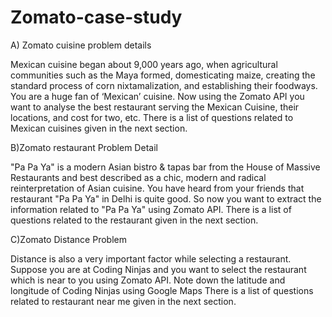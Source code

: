 # Zomato-case-study
A) Zomato cuisine problem details

Mexican cuisine began about 9,000 years ago, when agricultural communities such as the Maya formed, domesticating maize, creating the standard process of corn nixtamalization, and establishing their foodways.
You are a huge fan of ‘Mexican’ cuisine. Now using the Zomato API you want to analyse the best restaurant serving the Mexican Cuisine, their locations, and cost for two, etc.
There is a list of questions related to Mexican cuisines given in the next section.

B)Zomato restaurant Problem Detail

"Pa Pa Ya" is a modern Asian bistro & tapas bar from the House of Massive Restaurants and best described as a chic, modern and radical reinterpretation of Asian cuisine.
You have heard from your friends that restaurant "Pa Pa Ya" in Delhi is quite good. So now you want to extract the information related to "Pa Pa Ya" using Zomato API.
There is a list of questions related to the restaurant given in the next section.
 
C)Zomato Distance Problem

Distance is also a very important factor while selecting a restaurant. Suppose you are at Coding Ninjas and you want to select the restaurant which is near to you using Zomato API.
Note down the latitude and longitude of Coding Ninjas using Google Maps
There is a list of questions related to restaurant near me given in the next section.

